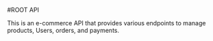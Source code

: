 #ROOT API

This is an e-commerce API that provides various endpoints to manage products, Users, orders, and payments.
